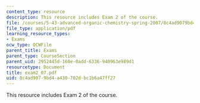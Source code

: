 ```yaml
---
content_type: resource
description: This resource includes Exam 2 of the course.
file: /courses/5-43-advanced-organic-chemistry-spring-2007/8c4ad9079bd4a430702dbc1b6a47ff27_exam2_07.pdf
file_type: application/pdf
learning_resource_types:
- Exams
ocw_type: OCWFile
parent_title: Exams
parent_type: CourseSection
parent_uid: 2952445d-160e-0add-6336-940963e989d1
resourcetype: Document
title: exam2_07.pdf
uid: 8c4ad907-9bd4-a430-702d-bc1b6a47ff27
---
```

This resource includes Exam 2 of the course.

